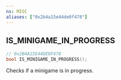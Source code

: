 ```yaml
---
ns: MISC
aliases: ["0x2b4a15e44de0f478"]
---
```

## IS_MINIGAME_IN_PROGRESS

```c
// 0x2B4A15E44DE0F478
bool IS_MINIGAME_IN_PROGRESS();
```

Checks if a minigame is in progress.

